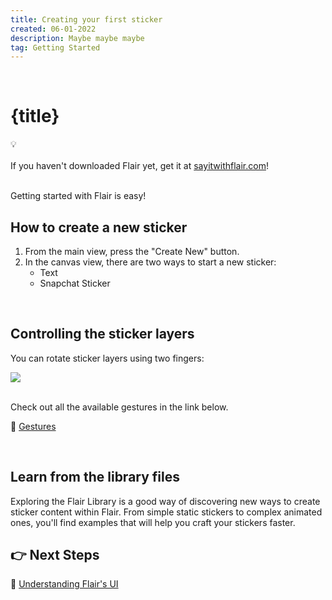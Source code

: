 ```yaml
---
title: Creating your first sticker
created: 06-01-2022
description: Maybe maybe maybe
tag: Getting Started
---
```


&nbsp;
&nbsp;
&nbsp;

<div class="doc-container">

# {title}

<aside>
    <div class="aside-image">
        💡
    </div>
    &nbsp; &nbsp;
    <div class="aside-text">
        If you haven't downloaded Flair yet, get it at <a href="https://sayitwithflair.com" alt="sayitwithflair.com">sayitwithflair.com</a>!
    </div>
</aside>

<br>

Getting started with Flair is easy!

## How to create a new sticker

1. From the main view, press the "Create New" button.
1. In the canvas view, there are two ways to start a new sticker:
   - Text
   - Snapchat Sticker

<br>

## Controlling the sticker layers

You can rotate sticker layers using two fingers:

<img class="gesture-image" src="rotateTwoFingers.svg">

<br>
<br>

Check out all the available gestures in the link below.

📄 <a class="doc-link" href="/gestures" alt="Gestures">Gestures</a>

<br>

## Learn from the library files

Exploring the Flair Library is a good way of discovering new ways to create sticker content within Flair. From simple static stickers to complex animated ones, you'll find examples that will help you craft your stickers faster.

## 👉 Next Steps

📄 <a class="doc-link" href="/understanding-flairs-ui" alt="Understanding Flair's UI">Understanding Flair's UI</a>

</div>
